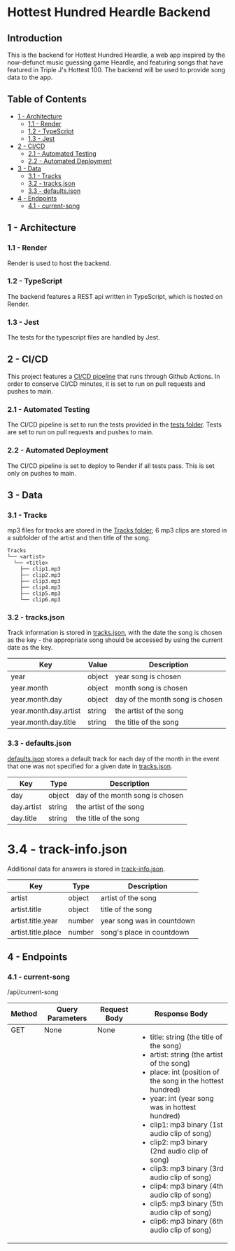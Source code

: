 # Hottest Hundred Heardle Backend

## Introduction

This is the backend for Hottest Hundred Heardle, a web app inspired by the now-defunct music guessing game Heardle, and featuring songs that have featured in Triple J's Hottest 100. The backend will be used to provide song data to the app.

## Table of Contents
- [1 - Architecture](#1---architecture)
  - [1.1 - Render](#11---render)
  - [1.2 - TypeScript](#12---typescript)
  - [1.3 - Jest](#13---jest)
- [2 - CI/CD](#2---cicd)
  - [2.1 - Automated Testing](#21---automated-testing)
  - [2.2 - Automated Deployment](#22---automated-deployment)
- [3 - Data](#3---data)
  - [3.1 - Tracks](#31---tracks)
  - [3.2 - tracks.json](#32---tracksjson)
  - [3.3 - defaults.json](#33---defaultsjson)
- [4 - Endpoints](#4---endpoints)
  - [4.1 - current-song](#41---current-song)


## 1 - Architecture

### 1.1 - Render

Render is used to host the backend.

### 1.2 - TypeScript

The backend features a REST api written in TypeScript, which is hosted on Render.

### 1.3 - Jest

The tests for the typescript files are handled by Jest.

## 2 - CI/CD

This project features a [CI/CD pipeline](.github/workflows/test-deploy.yml) that runs through Github Actions. In order to conserve CI/CD minutes, it is set to run on pull requests and pushes to main.

### 2.1 - Automated Testing

The CI/CD pipeline is set to run the tests provided in the [tests folder](test/). Tests are set to run on pull requests and pushes to main.

### 2.2 - Automated Deployment

The CI/CD pipeline is set to deploy to Render if all tests pass. This is set only on pushes to main.

## 3 - Data

### 3.1 - Tracks

mp3 files for tracks are stored in the [Tracks folder](/Tracks/); 6 mp3 clips are stored in a subfolder of the artist and then title of the song.

```
Tracks
└── <artist>
  └── <title>
    ├── clip1.mp3
    ├── clip2.mp3
    ├── clip3.mp3
    ├── clip4.mp3
    ├── clip5.mp3
    └── clip6.mp3
```

### 3.2 - tracks.json

Track information is stored in [tracks.json](data/tracks.json), with the date the song is chosen as the key - the appropriate song should be accessed by using the current date as the key.

| Key                   | Value  | Description                     |
| --------------------- | ------ | ------------------------------- |
| year                  | object | year song is chosen             |
| year.month            | object | month song is chosen            |
| year.month.day        | object | day of the month song is chosen |
| year.month.day.artist | string | the artist of the song          |
| year.month.day.title  | string | the title of the song           |

### 3.3 - defaults.json

[defaults.json](data/defaults.json) stores a default track for each day of the month in the event that one was not specified for a given date in [tracks.json](#32---tracksjson).

| Key        | Type   | Description                     |
| ---------- | ------ | ------------------------------- |
| day        | object | day of the month song is chosen |
| day.artist | string | the artist of the song          |
| day.title  | string | the title of the song           |

# 3.4 - track-info.json

Additional data for answers is stored in [track-info.json](data/track-info.json).

| Key                | Type   | Description                |
| ------------------ | ------ | -------------------------- |
| artist             | object | artist of the song         |
| artist.title       | object | title of the song          |
| artist.title.year  | number | year song was in countdown |
| artist.title.place | number | song's place in countdown  |

## 4 - Endpoints

### 4.1 - current-song

/api/current-song

<table>
  <thead>
    <tr>
      <th>Method</th>
      <th>Query Parameters</th>
      <th>Request Body</th>
      <th>Response Body</th>
    </tr>
  </thead>
  <tbody>
    <tr>
      <td style="vertical-align:top">GET</td>
      <td style="vertical-align:top">None</td>
      <td style="vertical-align:top">None</td>
      <td>
        <ul>
          <li>title: string (the title of the song)</li>
          <li>artist: string (the artist of the song)</li>
          <li>place: int (position of the song in the hottest hundred)</li>
          <li>year: int (year song was in hottest hundred)</li>
          <li>clip1: mp3 binary (1st audio clip of song)</li>
          <li>clip2: mp3 binary (2nd audio clip of song)</li>
          <li>clip3: mp3 binary (3rd audio clip of song)</li>
          <li>clip4: mp3 binary (4th audio clip of song)</li>
          <li>clip5: mp3 binary (5th audio clip of song)</li>
          <li>clip6: mp3 binary (6th audio clip of song)</li>
        </ul>  
      </td>
    </tr>
  </tbody>
</table>
